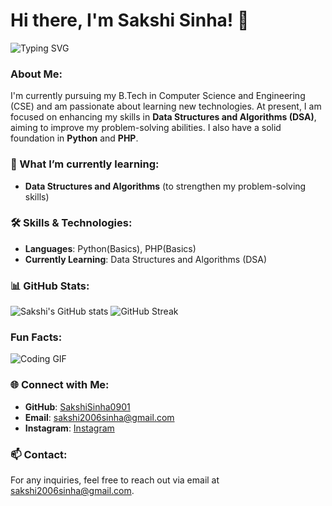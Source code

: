 # Hi there, I'm Sakshi Sinha! 👋
![Typing SVG](https://readme-typing-svg.herokuapp.com?font=Fira+Code&duration=4000&pause=1000&color=2FD1E6&width=435&lines=Welcome+to+my+GitHub+Profile!;I'm+Sakshi+Sinha;Currently+learning+DSA)

### About Me:
I'm currently pursuing my B.Tech in Computer Science and Engineering (CSE) and am passionate about learning new technologies. At present, I am focused on enhancing my skills in **Data Structures and Algorithms (DSA)**, aiming to improve my problem-solving abilities. I also have a solid foundation in **Python** and **PHP**.

### 🌱 What I’m currently learning:
- **Data Structures and Algorithms** (to strengthen my problem-solving skills)
  
### 🛠️ Skills & Technologies:
- **Languages**: Python(Basics), PHP(Basics)
- **Currently Learning**: Data Structures and Algorithms (DSA)
  
### 📊 GitHub Stats:
![Sakshi's GitHub stats](https://github-readme-stats.vercel.app/api?username=SakshiSinha0901&show_icons=true&theme=radical)
![GitHub Streak](https://github-readme-streak-stats.herokuapp.com/?user=SakshiSinha0901&theme=radical)

### Fun Facts:
![Coding GIF](https://media.giphy.com/media/qgQUggAC3Pfv687qPC/giphy.gif)

### 🌐 Connect with Me:
- **GitHub**: [SakshiSinha0901](https://github.com/SakshiSinha0901)
- **Email**: [sakshi2006sinha@gmail.com](mailto:sakshi2006sinha@gmail.com)
- **Instagram**: [Instagram](https://www.instagram.com/_k.yoto_/)

### 📫 Contact:
For any inquiries, feel free to reach out via email at [sakshi2006sinha@gmail.com](mailto:sakshi2006sinha@gmail.com).

